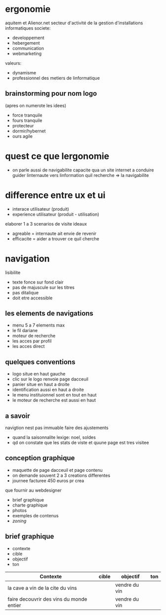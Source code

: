 # ergonomie

aquitem et Alienor.net
secteur d'activité de la gestion d'installations informatiques
societe:

- developpement
- hebergement
- communication
- webmarketing

valeurs:

- dynamisme
- professionnel des metiers de linformatique

## brainstorming pour nom logo

(apres on numerote les idees)

- force tranquile
- fours tranquile
- protecteur
- dormir/hybernet
- ours agile

# quest ce que lergonomie

- on parle aussi de navigabilite
  capacite qua un site internet a conduire guider linternaute vers linformation quil recherche => la navigabilite

# difference entre ux et ui

- interace utilisateur (produit)
- experience utilisateur (produit - utilisation)

elaborer 1 a 3 scenarios de visite ideaux

- agreable = internaute ait envie de revenir
- efficacite = aider a trouver ce quil cherche

# navigation

lisibilite

- texte fonce sur fond clair
- pas de majuscule sur les titres
- pas ditalique
- doit etre accessible

## les elements de navigations

- menu 5 a 7 elements max
- le fil dariane
- moteur de recherche
- les acces par profil
- les acces direct

## quelques conventions

- logo situe en haut gauche
- clic sur le logo renvoie page dacceuil
- panier situe en haut a droite
- identification aussi en haut a droite
- le menu instituionnel sont en tout en haut
- le moteur de recherche est aussi en haut

## a savoir

navigtion nest pas immuable
faire des ajustements

- quand la saisonnalite lexige: noel, soldes
- qd on constate que les stats de viste et quune page est tres visitee

## conception graphique

- maquette de page dacceuil et page contenu
- on demande souvent 2 a 3 creations differentes
- journee facturee 450 euros pr crea

que fournir au webdesigner

- brief graphique
- charte graphique
- photos
- exemples de contenus
- _zoning_

## brief graphique

- contexte
- cible
- objectif
- ton

| Contexte                                 | cible | objectif      | ton |
| ---------------------------------------- | ----- | ------------- | --- |
| la cave a vin de la cite du vins         |       | vendre du vin |     |
| faire decouvrir des vins du monde entier |       | vendre du vin |     |
